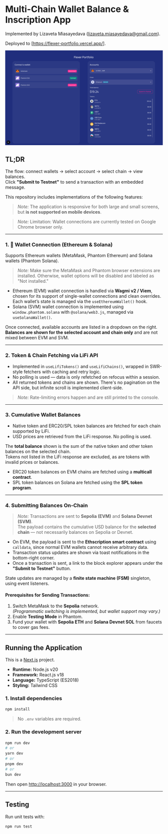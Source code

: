 # Multi-Chain Wallet Balance & Inscription App

Implemented by Lizaveta Miasayedava (lizaveta.miasayedava@gmail.com).

Deployed to [https://flexer-portfolio.vercel.app/].

![App screenshot](./public/readme/screenshot.png)

## TL;DR

The flow: connect wallets → select account → select chain → view balances.  
Click **"Submit to Testnet"** to send a transaction with an embedded message.

This repository includes implementations of the following features:

> _Note:_ The application is responsive for both large and small screens, but **is not supported on mobile devices**.

> _Note:_ Limitation: Wallet connections are currently tested on Google Chrome browser only.

---

### 1. 🔐 Wallet Connection (Ethereum & Solana)

Supports Ethereum wallets (MetaMask, Phantom Ethereum) and Solana wallets (Phantom Solana).

> _Note:_ Make sure the MetaMask and Phantom browser extensions are installed. Otherwise, wallet options will be disabled and labeled as "Not installed."

- Ethereum (EVM) wallet connection is handled via **Wagmi v2 / Viem**, chosen for its support of single-wallet connections and clean overrides. Each wallet’s state is managed via the `useEthereumWallet()` hook.
- Solana (SVM) wallet connection is implemented using `window.phantom.solana` with `@solana/web3.js`, managed via `useSolanaWallet()`.

Once connected, available accounts are listed in a dropdown on the right.  
**Balances are shown for the selected account and chain only** and are not mixed between EVM and SVM.

---

### 2. Token & Chain Fetching via LiFi API

- Implemented in `useLifiTokens()` and `useLifiChains()`, wrapped in SWR-style fetchers with caching and retry logic.
- No polling is used — data is only refetched on refocus within a session.
- All returned tokens and chains are shown. There's no pagination on the API side, but infinite scroll is implemented client-side.

> _Note:_ Rate-limiting errors happen and are still printed to the console.

---

### 3. Cumulative Wallet Balances

- Native token and ERC20/SPL token balances are fetched for each chain supported by LiFi.
- USD prices are retrieved from the LiFi response. No polling is used.

The **total balance** shown is the sum of the native token and other token balances on the selected chain.  
Tokens not listed in the LiFi response are excluded, as are tokens with invalid prices or balances.

- ERC20 token balances on EVM chains are fetched using a **multicall contract**.
- SPL token balances on Solana are fetched using the **SPL token program**.

---

### 4. Submitting Balances On-Chain

> _Note:_ Transactions are sent to **Sepolia (EVM)** and **Solana Devnet (SVM)**.  
> The payload contains the cumulative USD balance for the **selected chain** — not necessarily balances on Sepolia or Devnet.

- On EVM, the payload is sent to the **Ethscription smart contract** using `calldata`, since normal EVM wallets cannot receive arbitrary data.
- Transaction status updates are shown via toast notifications in the bottom-right corner.
- Once a transaction is sent, a link to the block explorer appears under the **"Submit to Testnet"** button.

State updates are managed by a **finite state machine (FSM)** singleton, using event listeners.

#### Prerequisites for Sending Transactions:

1. Switch MetaMask to the **Sepolia** network.  
   _(Programmatic switching is implemented, but wallet support may vary.)_
2. Enable **Testing Mode** in Phantom.
3. Fund your wallet with **Sepolia ETH** and **Solana Devnet SOL** from faucets to cover gas fees.

---

## Running the Application

This is a [Next.js](https://nextjs.org) project.

- **Runtime:** Node.js v20
- **Framework:** React.js v18
- **Language:** TypeScript (ES2018)
- **Styling:** Tailwind CSS

### 1. Install dependencies

```bash
npm install
```

> No `.env` variables are required.

### 2. Run the development server

```bash
npm run dev
# or
yarn dev
# or
pnpm dev
# or
bun dev
```

Then open [http://localhost:3000](http://localhost:3000) in your browser.

---

## Testing

Run unit tests with:

```bash
npm run test
```
